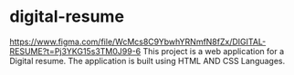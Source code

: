 # digital-resume
 https://www.figma.com/file/WcMcs8C9YbwhYRNmfN8fZx/DIGITAL-RESUME?t=Pj3YKG15s3TM0J99-6
This project is a web application for a Digital resume. The application is built using HTML AND CSS Languages.

